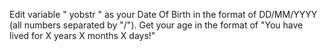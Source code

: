 Edit variable " yobstr " as your Date Of Birth in the format of DD/MM/YYYY (all numbers separated by "/").
Get your age in the format of "You have lived for X years X months X days!" 
